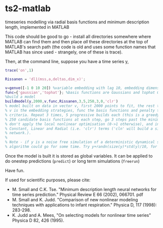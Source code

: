 # ts2-matlab
timeseries modelling via radial basis functions and minimum description length, implemented in MATLAB

This code should be good to go - install all directories somewhere where MATLAB can find them and then place *all* these directories at the top of MATLAB's search path (the code is old and uses some function names that MATLAB has since used - strangely, one of these is trace).

Then, at the command line, suppose you have a time series y,

``` MATLAB
trace('on',1)

Rissanen = 'dl1(mss,a,deltas,dim_x)';

v=genve([-1 0 10 20]) %variable embedding with lag 10, embedding dimension 3, and prediction step 1
func={'gaussian','tophat'}; %basis functions are Gaussians and tophat Gaussians - there are other options
%build a model
buildmodel(y,2000,v,func,Rissanen,3,5,250,3,0,'clr')
% model built on data in vector v, first 2000 points to fit, the rest to test.
% v is the embedding strategies, func the basis functions and penalty the information
% criteria. Repeat 3 times, 5 progressive builds each (this is a greedy algorithm)
% 250 candidate basis functions at each step, go 3 steps past the minimum of DL
% don't apply the local nonlinear optimisation (0->1 otherwise), and include
% Constant, Linear and Radial (i.e. 'clr') terms ('cln' will build a sinlge layer
% network.).
%
% Note - if y is a noise free simulation of a deterministic dynamical system, this
% algorithm could go for some time. Try y+randn(size(y)*std(y)/10, for example
```

Once the model is built it is stored as global variables. It can be applied to do onestep predictions (```predict```) or long term simulations (```freerun```)

Have fun.

If used for scientific purposes, please cite:
+ M. Small and C.K. Tse. "Minimum description length neural networks for time series prediction." Physical Review E 66 (2002), 066701. pdf
+ M. Small and K. Judd. "Comparison of new nonlinear modeling techniques with applications to infant respiration." Physica D, 117 (1998): 283-298.
+ K. Judd and A. Mees, "On selecting models for nonlinear time series"
Physica D 82, 426 (1995).
